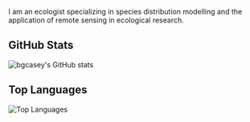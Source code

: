 

I am an ecologist specializing in species distribution modelling and the application of remote sensing in ecological research.


## GitHub Stats

![bgcasey's GitHub stats](https://github-readme-stats.vercel.app/api?username=bgcasey&show_icons=true&theme=radical)

## Top Languages

![Top Languages](https://github-readme-stats.vercel.app/api/top-langs/?username=bgcasey&layout=compact&theme=radical)



<!--
### Hi there 👋

**bgcasey/bgcasey** is a ✨ _special_ ✨ repository because its `README.md` (this file) appears on your GitHub profile.

Here are some ideas to get you started:

- 🔭 I’m currently working on ...
- 🌱 I’m currently learning ...
- 👯 I’m looking to collaborate on ...
- 🤔 I’m looking for help with ...
- 💬 Ask me about ...
- 📫 How to reach me: ...
- 😄 Pronouns: ...
- ⚡ Fun fact: ...
-->

